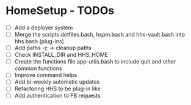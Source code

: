 # HomeSetup - TODOs

- [ ] Add a deployer system
- [ ] Merge the scripts dotfiles.bash, hspm.bash and hhs-vault.bash into hhs.bash (plug-ins)
- [ ] Add paths -c -> cleanup paths
- [ ] Check INSTALL_DIR and HHS_HOME
- [ ] Create the functions file app-utils.bash to include quit and other common functions
- [ ] Improve command helps
- [ ] Add bi-weekly automatic updates
- [ ] Refactoring HHS to be plug-in like
- [ ] Add authentication to FB requests